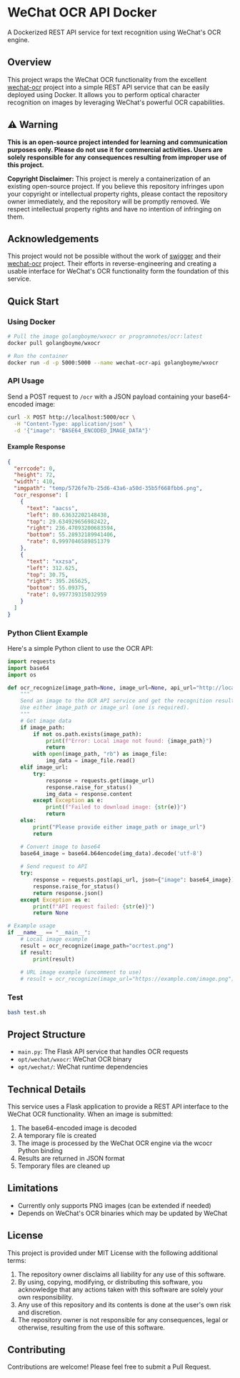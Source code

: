 # WeChat OCR API Docker

A Dockerized REST API service for text recognition using WeChat's OCR engine.

## Overview

This project wraps the WeChat OCR functionality from the excellent [wechat-ocr](https://github.com/swigger/wechat-ocr) project into a simple REST API service that can be easily deployed using Docker. It allows you to perform optical character recognition on images by leveraging WeChat's powerful OCR capabilities.

## ⚠️ Warning

**This is an open-source project intended for learning and communication purposes only. Please do not use it for commercial activities. Users are solely responsible for any consequences resulting from improper use of this project.**

**Copyright Disclaimer:** This project is merely a containerization of an existing open-source project. If you believe this repository infringes upon your copyright or intellectual property rights, please contact the repository owner immediately, and the repository will be promptly removed. We respect intellectual property rights and have no intention of infringing on them.

## Acknowledgements

This project would not be possible without the work of [swigger](https://github.com/swigger) and their [wechat-ocr](https://github.com/swigger/wechat-ocr) project. Their efforts in reverse-engineering and creating a usable interface for WeChat's OCR functionality form the foundation of this service.

## Quick Start

### Using Docker

```bash
# Pull the image golangboyme/wxocr or programnotes/ocr:latest
docker pull golangboyme/wxocr

# Run the container
docker run -d -p 5000:5000 --name wechat-ocr-api golangboyme/wxocr
```

### API Usage

Send a POST request to `/ocr` with a JSON payload containing your base64-encoded image:

```bash
curl -X POST http://localhost:5000/ocr \
  -H "Content-Type: application/json" \
  -d '{"image": "BASE64_ENCODED_IMAGE_DATA"}'
```

#### Example Response

```json
{
  "errcode": 0,
  "height": 72,
  "width": 410,
  "imgpath": "temp/5726fe7b-25d6-43a6-a50d-35b5f668fbb6.png",
  "ocr_response": [
    {
      "text": "aacss",
      "left": 80.63632202148438,
      "top": 29.634929656982422,
      "right": 236.47093200683594,
      "bottom": 55.28932189941406,
      "rate": 0.9997046589851379
    },
    {
      "text": "xxzsa",
      "left": 312.625,
      "top": 30.75,
      "right": 395.265625,
      "bottom": 55.09375,
      "rate": 0.997739315032959
    }
  ]
}
```

### Python Client Example

Here's a simple Python client to use the OCR API:

```python
import requests
import base64
import os

def ocr_recognize(image_path=None, image_url=None, api_url="http://localhost:5000/ocr"):
    """
    Send an image to the OCR API service and get the recognition results.
    Use either image_path or image_url (one is required).
    """
    # Get image data
    if image_path:
        if not os.path.exists(image_path):
            print(f"Error: Local image not found: {image_path}")
            return
        with open(image_path, "rb") as image_file:
            img_data = image_file.read()
    elif image_url:
        try:
            response = requests.get(image_url)
            response.raise_for_status()
            img_data = response.content
        except Exception as e:
            print(f"Failed to download image: {str(e)}")
            return
    else:
        print("Please provide either image_path or image_url")
        return

    # Convert image to base64
    base64_image = base64.b64encode(img_data).decode('utf-8')
    
    # Send request to API
    try:
        response = requests.post(api_url, json={"image": base64_image})
        response.raise_for_status()
        return response.json()
    except Exception as e:
        print(f"API request failed: {str(e)}")
        return None

# Example usage
if __name__ == "__main__":
    # Local image example
    result = ocr_recognize(image_path="ocrtest.png")
    if result:
        print(result)
    
    # URL image example (uncomment to use)
    # result = ocr_recognize(image_url="https://example.com/image.png")
```

### Test

```bash
bash test.sh
```

## Project Structure

- `main.py`: The Flask API service that handles OCR requests
- `opt/wechat/wxocr`: WeChat OCR binary
- `opt/wechat/`: WeChat runtime dependencies

## Technical Details

This service uses a Flask application to provide a REST API interface to the WeChat OCR functionality. When an image is submitted:

1. The base64-encoded image is decoded
2. A temporary file is created
3. The image is processed by the WeChat OCR engine via the wcocr Python binding
4. Results are returned in JSON format
5. Temporary files are cleaned up

## Limitations

- Currently only supports PNG images (can be extended if needed)
- Depends on WeChat's OCR binaries which may be updated by WeChat

## License

This project is provided under MIT License with the following additional terms:

1. The repository owner disclaims all liability for any use of this software.
2. By using, copying, modifying, or distributing this software, you acknowledge that any actions taken with this software are solely your own responsibility.
3. Any use of this repository and its contents is done at the user's own risk and discretion.
4. The repository owner is not responsible for any consequences, legal or otherwise, resulting from the use of this software.

## Contributing

Contributions are welcome! Please feel free to submit a Pull Request.
